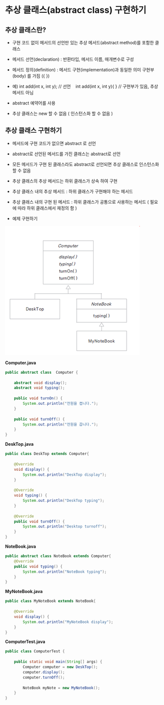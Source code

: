 추상 클래스(abstract class) 구현하기
===
추상 클래스란?
---

* 구현 코드 없이 메서드의 선언만 있는 추상 메서드(abstract method)를 포함한 클래스


* 메서드 선언(declaration) : 반환타입, 메서드 이름, 매개변수로 구성


* 메서드 정의(definition) : 메서드 구현(implementation)과 동일한 의미 구현부(body) 를 가짐 ({ })


* 예) int add(int x, int y); // 선언 
   int add(int x, int y){ } // 구현부가 있음, 추상 메서드 아님


* abstract 예약어를 사용


* 추상 클래스는 new 할 수 없음 ( 인스턴스화 할 수 없음 )



추상 클래스 구현하기
---

* 메서드에 구현 코드가 없으면 abstract 로 선언


* abstract로 선언된 메서드를 가진 클래스는 abstract로 선언


* 모든 메서드가 구현 된 클래스라도 abstract로 선언되면 추상 클래스로 인스턴스화 할 수 없음


* 추상 클래스의 추상 메서드는 하위 클래스가 상속 하여 구현


* 추상 클래스 내의 추상 메서드 : 하위 클래스가 구현해야 하는 메서드


* 추상 클래스 내의 구현 된 메서드 : 하위 클래스가 공통으로 사용하는 메서드 ( 필요에 따라 하위 클래스에서 재정의 함 )


* 예제 구현하기

![notebook.png](notebook.png)

**Computer.java**
```java
public abstract class  Computer {

	abstract void display();
	abstract void typing();
	
	public void turnOn() {
		System.out.println("전원을 켭니다.");
	}
	
	public void turnOff() {
		System.out.println("전원을 끕니다.");
	}
}

```

**DeskTop.java**
```java
public class DeskTop extends Computer{

	@Override
	void display() {
		System.out.println("DeskTop display");
	}

	@Override
	void typing() {
		System.out.println("DeskTop typing");
	}

	@Override
	public void turnOff() {
		System.out.println("Desktop turnoff");
	}
}

```

**NoteBook.java**
```java
public abstract class NoteBook extends Computer{
	@Override
	public void typing() {
		System.out.println("NoteBook typing");		
	}
}

```

**MyNoteBook.java**
```java
public class MyNoteBook extends NoteBook{

	@Override
	void display() {
		System.out.println("MyNoteBook display");		
	}
}

```

**ComputerTest.java**
```java
public class ComputerTest {

	public static void main(String[] args) {
		Computer computer = new DeskTop();
		computer.display();
		computer.turnOff();
		
		NoteBook myNote = new MyNoteBook();
	}
}

```